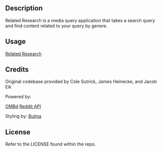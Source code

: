 ## Description

Related Research is a media query application that takes a search query and find content related to your query by genere. 

## Usage

[Related Research](https://csutrick.github.io/Project1)

## Credits

Original codebase provided by Cole Sutrick, James Heinecke, and Jacob Eik

Powered by:

[OMBd](https://www.omdbapi.com/)
[Reddit API](https://www.reddit.com/dev/api)

Styling by:
[Bulma](https://bulma.io/)

## License

Refer to the LICENSE found within the repo.
